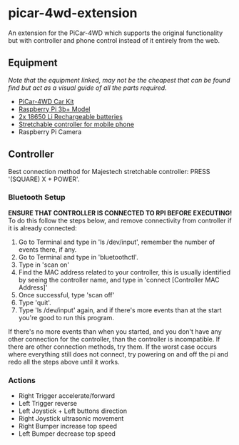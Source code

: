 # picar-4wd-extension
An extension for the PiCar-4WD which supports the original functionality but with controller and phone control instead of it entirely from the web.

## Equipment
_Note that the equipment linked, may not be the cheapest that can be found find but act as a visual guide of all the parts required_.
- [PiCar-4WD Car Kit](https://www.sunfounder.com/products/raspberry-pi-car-robot-kit-4wd?variant=43805575839979)
- [Raspberry Pi 3b+ Model](https://www.amazon.co.uk/Raspberry-Pi-3-Model-B/dp/B07BDR5PDW/ref=sr_1_2?crid=YGJYRDAXUSJ5&dib=eyJ2IjoiMSJ9.QRQnlDldrZ1kG52N6yCs7nxOXdbEU2xF61v3PeJEOOsXIvt2YY4bNasUeAbeSKFahCu1jBe2H7slJ4HIvp5575SaW-3u1smMaZLvCYP_drKE7kmMHGXfdI2IaguU9hLG0d8adRX0ESRI_yILf7voiVbwqNSLBs1cQ_kabpzYkqGndcyxokRn3vo324PjXMIkyXT-72bbvClxRW1qMcOlHjWCONfViYjuyO1e6NE3Zv0.mpLVrNmZ15D4OhnQEZNthCxZvr9DRf7DKrghaj6WXMw&dib_tag=se&keywords=raspberry+pi+3b%2B&qid=1712531351&sprefix=raspberry+pi+3b%2B%2Caps%2C90&sr=8-2)
- [2x 18650 Li Rechargeable batteries](https://www.amazon.co.uk/PAISUE-Capacity-Rechargeable-Batteries-Charging/dp/B0B2LL2FL4/ref=sr_1_9?crid=2918FB8U2O8EQ&dib=eyJ2IjoiMSJ9.h459TbWMkV2eSdFy4dHgtGBCo2uWh_9P3_07C0pfFxxDZeE7vKivbJDh4-g0z56uExpCZtVzH0S_ZuuNKCdj0SXFYmcIY2UqkG8oYsEGhR9jJpfCL2lN155Sqc0npEMyRe22BMj4M1Pm6k8vQc-vYTMyHoFznj7IUht7IvZC_8Z3UgR-A8OWdXlSiagPC1T5MnPzjIhzQvmpRda_dYcdXmzI5IBskG2OgYw6sCQaP-4.HzVrTc5LvWPi26pPIjDO2y66T9h0KPqwTZy84HSFxcQ&dib_tag=se&keywords=18650+rechargeable+battery+3.7V&qid=1712531287&sprefix=18650+rechargeable+battery+3.7v%2Caps%2C86&sr=8-9)
- [Stretchable controller for mobile phone](https://www.amazon.co.uk/dp/B0BSR6D2C5?psc=1&ref=ppx_yo2ov_dt_b_product_details)
- Raspberry Pi Camera

## Controller
Best connection method for Majestech stretchable controller: PRESS '(SQUARE) X + POWER'.

### Bluetooth Setup
**ENSURE THAT CONTROLLER IS CONNECTED TO RPI BEFORE EXECUTING!**
To do this follow the steps below, and remove connectivity from controller if it is already connected:
1. Go to Terminal and type in 'ls /dev/input', remember the number of events there, if any.
2. Go to Terminal and type in 'bluetoothctl'.
3. Type in 'scan on'
4. Find the MAC address related to your controller, this is usually identified by seeing the controller name, and type in 'connect [Controller MAC Address]'
5. Once successful, type 'scan off'
6. Type 'quit'.
7. Type 'ls /dev/input' again, and if there's more events than at the start you're good to run this program.

If there's no more events than when you started, and you don't have any other connection for the controller, than the controller is incompatible.
If there are other connection methods, try them.
If the worst case occurs where everything still does not connect, try powering on and off the pi and redo all the steps above until it works.

### Actions
- Right Trigger accelerate/forward
- Left Trigger reverse
- Left Joystick + Left buttons direction
- Right Joystick ultrasonic movement
- Right Bumper increase top speed
- Left Bumper decrease top speed
